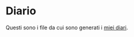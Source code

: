 # Diario

Questi sono i file da cui sono generati i [miei diari](https://diario-santuzzi.netlify.com/).
